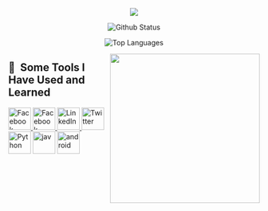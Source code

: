 <p align="center">
  <img src="https://capsule-render.vercel.app/api?type=waving&color=gradient&customColorList=0,2,2,5,30&height=200&section=header&text=Hey,%20Myself%20Nahid&fontSize=75" />
</p>

<p align="center">
  <img src="https://github-readme-stats.vercel.app/api?username=RKNahid&theme=transparent_icons=true&size_weight=.1&count_weight=.2" alt="Github Status" />
</p>

<p align="center">
  <img src="https://github-readme-stats.vercel.app/api/top-langs/?username=RKNahid&layout=compact&size_weight=.1&count_weight=.2" alt="Top Languages" />
</p>



<img align="right" height="300" width="300" src="https://media.tenor.com/iRB7vrvhPR4AAAAi/data-code.gif">

<h2> 🚀 &nbsp;Some Tools I Have Used and Learned</h2>
<p align="left">
<a href="http://facebook.com/rinahid.27">
<img src="https://cdn.jsdelivr.net/gh/devicons/devicon/icons/facebook/facebook-original.svg" alt="Facebook" width="45" height="45" />
</a>
<a href="http://instagram.com/rinahid.27">
<img src="https://upload.wikimedia.org/wikipedia/commons/thumb/e/e7/Instagram_logo_2016.svg/768px-Instagram_logo_2016.svg.png" alt="Facebook" width="45" height="45" />
</a>  
<a href="https://www.linkedin.com/in/097884rk/">
<img src="https://cdn.jsdelivr.net/gh/devicons/devicon/icons/linkedin/linkedin-original.svg" alt="LinkedIn" width="45" height="45" />
</a> 
<a href="https://twitter.com/rakibul_nahid">
<img src="https://cdn.jsdelivr.net/gh/devicons/devicon/icons/twitter/twitter-original.svg" alt="Twitter" width="45" height="45" />
</a> 

<img src="https://cdn.jsdelivr.net/gh/devicons/devicon/icons/python/python-original.svg" alt="Python" width="45" height="45" />
<img src="https://cdn.jsdelivr.net/gh/devicons/devicon/icons/java/java-original.svg" alt="jav" width="45" height="45" />
<img src="https://cdn.jsdelivr.net/gh/devicons/devicon/icons/android/android-original.svg" alt="android" width="45" height="45" />



</p>
